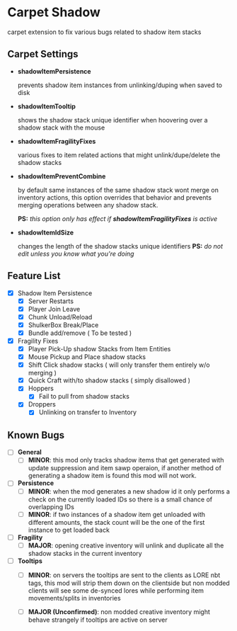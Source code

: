 # Carpet Shadow
carpet extension to fix various bugs related to shadow item stacks

## Carpet Settings

 - **shadowItemPersistence**

    prevents shadow item instances from unlinking/duping when saved to disk
    
 - **shadowItemTooltip**

    shows the shadow stack unique identifier when hoovering over a shadow stack with the mouse
    
 - **shadowItemFragilityFixes**

    various fixes to item related actions that might unlink/dupe/delete the shadow stacks
    
 - **shadowItemPreventCombine**

    by default same instances of the same shadow stack wont merge on inventory actions, this option overrides that behavior and prevents merging operations between any shadow stack.
    
    **PS:** *this option only has effect if **shadowItemFragilityFixes** is active*
    
 - **shadowItemIdSize**

    changes the length of the shadow stacks unique identifiers
     **PS:** *do not edit unless you know what you're doing*

## Feature List

 - [x] Shadow Item Persistence
	 - [x] Server Restarts
	 - [x] Player Join Leave
	 - [x] Chunk Unload/Reload
	 - [x] ShulkerBox Break/Place
	 - [x] Bundle add/remove ( To be tested )
 - [x] Fragility Fixes
	 - [x] Player Pick-Up shadow Stacks from Item Entities
	 - [x] Mouse Pickup and Place shadow stacks
	 - [x] Shift Click shadow stacks ( will only transfer them entirely w/o merging )
	 - [x] Quick Craft with/to shadow stacks ( simply disallowed )
	 - [x] Hoppers
		 - [x] Fail to pull from shadow stacks
	 - [x] Droppers
		 - [x] Unlinking on transfer to Inventory

## Known Bugs
 - [ ]  **General**
	 - [ ] **MINOR**: this mod only tracks shadow items that get generated with update suppression and item sawp operaion, if another method of generating a shadow item is found this mod will not work.
 - [ ]  **Persistence**
	 - [ ] **MINOR**: when the mod generates a new shadow id it only performs a check on the currently loaded IDs so there is a small chance of overlapping IDs
	 - [ ] **MINOR**: if two instances of a shadow item get unloaded with different amounts, the stack count will be the one of the first instance to get loaded back
 - [ ]  **Fragility**
	 - [ ] **MAJOR**: opening creative inventory will unlink and duplicate all the shadow stacks in the current inventory
 - [ ]  **Tooltips**
	 - [ ] **MINOR**: on servers the tooltips are sent to the clients as LORE nbt tags, this mod will strip them down on the clientside but non modded clients will see some de-synced lores while performing item movements/splits in inventories
	 - [ ] **MAJOR (Unconfirmed)**: non modded creative inventory might behave strangely if tooltips are active on server

    

